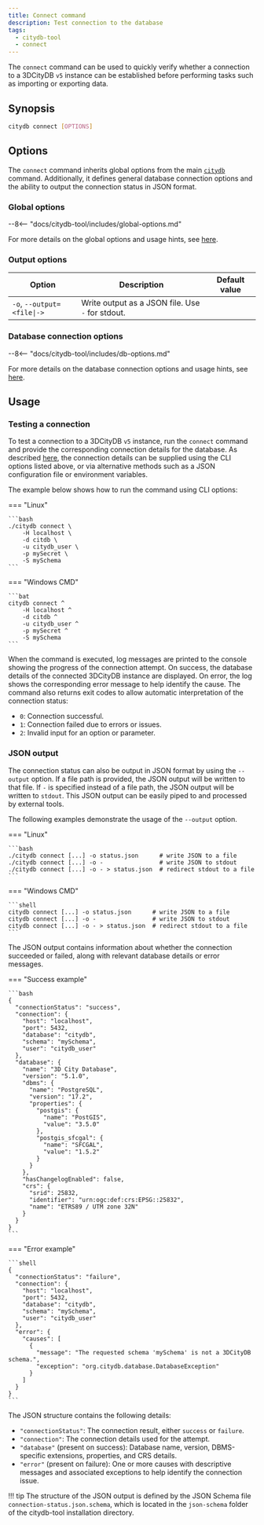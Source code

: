 ```yaml
---
title: Connect command
description: Test connection to the database
tags:
  - citydb-tool
  - connect
---
```


The `connect` command can be used to quickly verify whether a connection to a 3DCityDB `v5` instance can be established
before performing tasks such as importing or exporting data.

## Synopsis

```bash
citydb connect [OPTIONS]
```

## Options

The `connect` command inherits global options from the main [`citydb`](cli.md) command. Additionally, it defines
general database connection options and the ability to output the connection status in JSON format.

### Global options

--8<-- "docs/citydb-tool/includes/global-options.md"

For more details on the global options and usage hints, see [here](cli.md#options).

### Output options

| Option                                          | Description                                      | Default value |
|-------------------------------------------------|--------------------------------------------------|---------------|
| `-o`, <code>--output=&lt;file&#124;-&gt;</code> | Write output as a JSON file. Use `-` for stdout. |               |

### Database connection options

--8<-- "docs/citydb-tool/includes/db-options.md"

For more details on the database connection options and usage hints, see [here](database.md#using-command-line-options).

## Usage

### Testing a connection

To test a connection to a 3DCityDB `v5` instance, run the `connect` command and provide the corresponding connection
details for the database. As described [here](database.md), the connection details can be supplied using the CLI
options listed above, or via alternative methods such as a JSON configuration file or environment variables.

The example below shows how to run the command using CLI options:

=== "Linux"

    ```bash
    ./citydb connect \
        -H localhost \
        -d citdb \
        -u citydb_user \
        -p mySecret \
        -S mySchema
    ```

=== "Windows CMD"

    ```bat
    citydb connect ^
        -H localhost ^
        -d citdb ^
        -u citydb_user ^
        -p mySecret ^
        -S mySchema
    ```

When the command is executed, log messages are printed to the console showing the progress of the connection attempt.
On success, the database details of the connected 3DCityDB instance are displayed. On error, the log shows the
corresponding error message to help identify the cause. The command also returns exit codes to allow automatic
interpretation of the connection status:

- `0`: Connection successful.
- `1`: Connection failed due to errors or issues.
- `2`: Invalid input for an option or parameter.

### JSON output

The connection status can also be output in JSON format by using the `--output` option. If a file path is provided, the
JSON output will be written to that file. If `-` is specified instead of a file path, the JSON output will be written
to `stdout`. This JSON output can be easily piped to and processed by external tools.

The following examples demonstrate the usage of the `--output` option.

=== "Linux"

    ```bash
    ./citydb connect [...] -o status.json      # write JSON to a file
    ./citydb connect [...] -o -                # write JSON to stdout
    ./citydb connect [...] -o - > status.json  # redirect stdout to a file
    ```

=== "Windows CMD"

    ```shell
    citydb connect [...] -o status.json      # write JSON to a file
    citydb connect [...] -o -                # write JSON to stdout
    citydb connect [...] -o - > status.json  # redirect stdout to a file
    ```

The JSON output contains information about whether the connection succeeded or failed, along with relevant database
details or error messages.

=== "Success example"

    ```bash
    {
      "connectionStatus": "success",
      "connection": {
        "host": "localhost",
        "port": 5432,
        "database": "citydb",
        "schema": "mySchema",
        "user": "citydb_user"
      },
      "database": {
        "name": "3D City Database",
        "version": "5.1.0",
        "dbms": {
          "name": "PostgreSQL",
          "version": "17.2",
          "properties": {
            "postgis": {
              "name": "PostGIS",
              "value": "3.5.0"
            },
            "postgis_sfcgal": {
              "name": "SFCGAL",
              "value": "1.5.2"
            }
          }
        },
        "hasChangelogEnabled": false,
        "crs": {
          "srid": 25832,
          "identifier": "urn:ogc:def:crs:EPSG::25832",
          "name": "ETRS89 / UTM zone 32N"
        }
      }
    }
    ```

=== "Error example"

    ```shell
    {
      "connectionStatus": "failure",
      "connection": {
        "host": "localhost",
        "port": 5432,
        "database": "citydb",
        "schema": "mySchema",
        "user": "citydb_user"
      },
      "error": {
        "causes": [
          {
            "message": "The requested schema 'mySchema' is not a 3DCityDB schema.",
            "exception": "org.citydb.database.DatabaseException"
          }
        ]
      }
    }
    ```

The JSON structure contains the following details:

- `"connectionStatus"`: The connection result, either `success` or `failure`.
- `"connection"`: The connection details used for the attempt.
- `"database"` (present on success): Database name, version, DBMS-specific extensions, properties, and CRS details.
- `"error"` (present on failure): One or more causes with descriptive messages and associated exceptions to help identify the
  connection issue.

!!! tip
    The structure of the JSON output is defined by the JSON Schema file `connection-status.json.schema`,
    which is located in the `json-schema` folder of the citydb-tool installation directory.